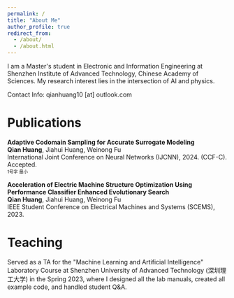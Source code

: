 ```yaml
---
permalink: /
title: "About Me"
author_profile: true
redirect_from: 
  - /about/
  - /about.html
---
```


I am a Master's student in Electronic and Information Engineering at Shenzhen Institute of Advanced Technology, Chinese Academy of Sciences. My research interest lies in the intersection of AI and physics.

Contact Info: qianhuang10 [at] outlook.com

Publications
======
**Adaptive Codomain Sampling for Accurate Surrogate Modeling**<br>
**Qian Huang**, Jiahui Huang, Weinong Fu<br>
International Joint Conference on Neural Networks (IJCNN), 2024. (CCF-C). Accepted.    
<font size="1">1号字 最小</font>

**Acceleration of Electric Machine Structure Optimization Using Performance Classifier Enhanced Evolutionary Search**<br>
**Qian Huang**, Jiahui Huang, Weinong Fu<br>
IEEE Student Conference on Electrical Machines and Systems (SCEMS), 2023.   


Teaching
======
Served as a TA for the "Machine Learning and Artificial Intelligence" Laboratory Course at Shenzhen University of Advanced Technology (深圳理工大学) in the Spring 2023, where I designed all the lab manuals, created all example code, and handled student Q&A.
